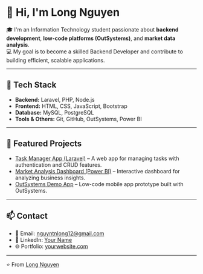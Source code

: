 # 👋 Hi, I'm Long Nguyen

🎓 I'm an Information Technology student passionate about **backend development**, **low-code platforms (OutSystems)**, and **market data analysis**.  
💻 My goal is to become a skilled Backend Developer and contribute to building efficient, scalable applications.  

---

## 🚀 Tech Stack
- **Backend:** Laravel, PHP, Node.js  
- **Frontend:** HTML, CSS, JavaScript, Bootstrap  
- **Database:** MySQL, PostgreSQL  
- **Tools & Others:** Git, GitHub, OutSystems, Power BI  

---

## 📌 Featured Projects
- [Task Manager App (Laravel)](https://github.com/username/task-manager) – A web app for managing tasks with authentication and CRUD features.  
- [Market Analysis Dashboard (Power BI)](https://github.com/username/market-dashboard) – Interactive dashboard for analyzing business insights.  
- [OutSystems Demo App](https://github.com/username/outsystems-demo) – Low-code mobile app prototype built with OutSystems.  

---

## 📫 Contact
- 📧 Email: nguyntnlong12@gmail.com
- 💼 LinkedIn: [Your Name](https://linkedin.com/in/yourprofile)  
- 🌐 Portfolio: [yourwebsite.com](https://yourwebsite.com)  

---

⭐️ From [Long Nguyen](https://github.com/longnguyen5)
